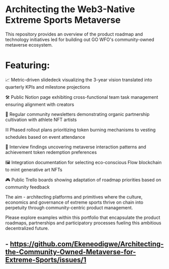 # Architecting the Web3-Native Extreme Sports Metaverse 

This repository provides an overview of the product roadmap and technology initiatives led for building out GO WFO's community-owned metaverse ecosystem.

# Featuring:

📈 Metric-driven slidedeck visualizing the 3-year vision translated into quarterly KPIs and milestone projections

🛠 Public Notion page exhibiting cross-functional team task management ensuring alignment with creators

🏹 Regular community newsletters demonstrating organic partnership cultivation with athlete NFT artists

⛓️ Phased rollout plans prioritizing token burning mechanisms to vesting schedules based on event attendance 

🧠 Interview findings uncovering metaverse interaction patterns and achievement token redemption preferences

🖼 Integration documentation for selecting eco-conscious Flow blockchain to mint generative art NFTs

🎮 Public Trello boards showing adaptation of roadmap priorities based on community feedback

The aim - architecting platforms and primitives where the culture, economics and governance of extreme sports thrive on chain into perpetuity through community-centric product management.

Please explore examples within this portfolio that encapsulate the product roadmaps, partnerships and participatory processes fueling this ambitious decentralized future.
## - https://github.com/Ekeneodigwe/Architecting-the-Community-Owned-Metaverse-for-Extreme-Sports/issues/1
